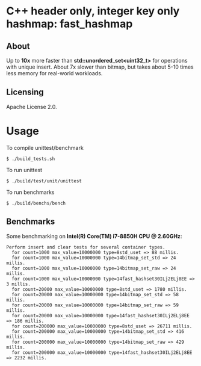 # C++ header only, integer key only hashmap: fast_hashmap

## About
Up to **10x** more faster than **std::unordered_set<uint32_t>** for operations with unique insert. About 7x slower than bitmap, but takes about 5-10 times less memory for real-world workloads.

## Licensing

Apache License 2.0.

# Usage

To compile unittest/benchmark

```shell
$ ./build_tests.sh
```

To run unittest

```shell
$ ./build/test/unit/unittest
```

To run benchmarks

```shell
$ ./build/benchs/bench
```

## Benchmarks
Some benchmarking on **Intel(R) Core(TM) i7-8850H CPU @ 2.60GHz**: 

```shell
Perform insert and clear tests for several container types.
  for count=1000 max_value=10000000 type=8std_uset => 88 millis.
  for count=1000 max_value=10000000 type=14bitmap_set_std => 24 millis.
  for count=1000 max_value=10000000 type=14bitmap_set_raw => 24 millis.
  for count=1000 max_value=10000000 type=14fast_hashset30ILj2ELj8EE => 3 millis.
  for count=20000 max_value=10000000 type=8std_uset => 1780 millis.
  for count=20000 max_value=10000000 type=14bitmap_set_std => 58 millis.
  for count=20000 max_value=10000000 type=14bitmap_set_raw => 59 millis.
  for count=20000 max_value=10000000 type=14fast_hashset30ILj2ELj8EE => 186 millis.
  for count=200000 max_value=10000000 type=8std_uset => 26711 millis.
  for count=200000 max_value=10000000 type=14bitmap_set_std => 416 millis.
  for count=200000 max_value=10000000 type=14bitmap_set_raw => 429 millis.
  for count=200000 max_value=10000000 type=14fast_hashset30ILj2ELj8EE => 2232 millis.
```

